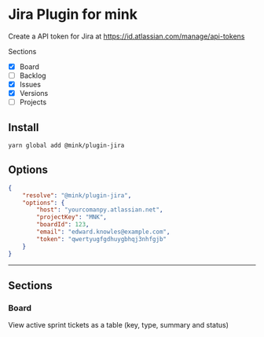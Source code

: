# Jira Plugin for mink

Create a API token for Jira at https://id.atlassian.com/manage/api-tokens

Sections

- [X] Board
- [ ] Backlog
- [X] Issues
- [X] Versions
- [ ] Projects

## Install

```bash
yarn global add @mink/plugin-jira
```

## Options

```json
{
    "resolve": "@mink/plugin-jira",
    "options": {
        "host": "yourcomanpy.atlassian.net",
        "projectKey": "MNK",
        "boardId": 123,
        "email": "edward.knowles@example.com",
        "token": "qwertyugfgdhuygbhqj3nhfgjb"
    }
}
```

---

## Sections

### Board

View active sprint tickets as a table (key, type, summary and status)
